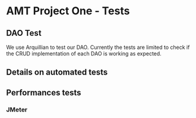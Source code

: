 # AMT Project One - Tests

## DAO Test

We use Arquillian to test our DAO. Currently the tests are limited to check if the CRUD implementation of each DAO is working as expected.

## Details on automated tests

## Performances tests

### JMeter

